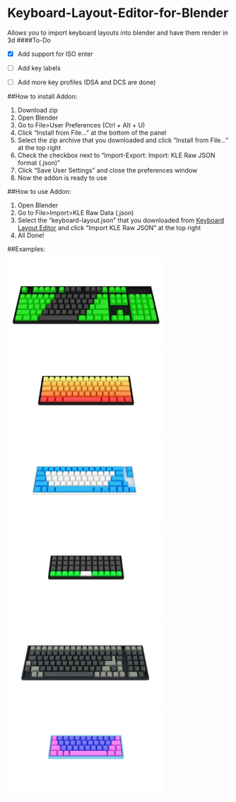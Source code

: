# Keyboard-Layout-Editor-for-Blender
Allows you to import keyboard layouts into blender and have them render in 3d
####To-Do
- [x] Add support for ISO enter
- [ ] Add key labels
- [ ] Add more key profiles (DSA and DCS are done)


##How to install Addon:
1. Download zip
2. Open Blender
3. Go to File>User Preferences (Ctrl + Alt + U)
4. Click “Install from File...” at the bottom of the panel
5. Select the zip archive that you downloaded and click “Install from File…” at the top right
6. Check the checkbox next to “Import-Export: Import: KLE Raw JSON format (.json)”
7. Click “Save User Settings” and close the preferences window
8. Now the addon is ready to use

##How to use Addon:
1. Open Blender
2. Go to File>Import>KLE Raw Data (.json)
3. Select the “keyboard-layout.json” that you downloaded from [Keyboard Layout Editor](http://keyboard-layout-editor.com) and click “Import KLE Raw JSON” at the top right
4. All Done!


##Examples:


[<img alt="Layout 1" title="Layout 1" src="images/oouyHOU.png" height="200">](http://www.keyboard-layout-editor.com/#/gists/92d9daa6db42bb8f39dadec3ef0e299b)
[<img alt="Layout 2" title="Layout 2" src="images/y5Uzhqd.png" height="200">](http://www.keyboard-layout-editor.com/#/gists/49b89881ec3ff9e048d0ad05d83e1b46)
[<img alt="Layout 3" title="Layout 3" src="images/sUVdJex.png" height="200">](http://www.keyboard-layout-editor.com/#/gists/6861d5d0070a788ad4f9d57f0c0fb9af)
[<img alt="Layout 4" title="Layout 4" src="images/GiPgGKe.png" height="200">](http://www.keyboard-layout-editor.com/#/gists/10fab2ecc41b32e92e7331c54f943d73)
[<img alt="Layout 5" title="Layout 5" src="images/8lL7dAR.png" height="200">](http://www.keyboard-layout-editor.com/#/gists/38f7920dbbbc144d1a87692f18edc8d8)
[<img alt="Layout 6" title="Layout 6" src="images/7KKlx9L.png" height="200">](http://www.keyboard-layout-editor.com/#/gists/53767e112a7bb65e3b7df17c4301030f)
